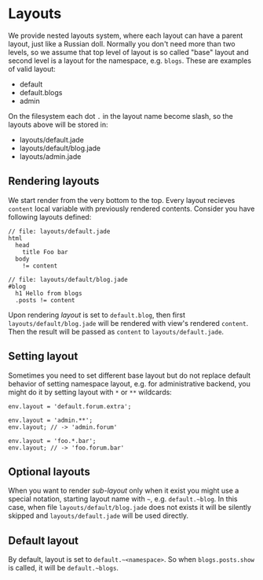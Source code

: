 Layouts
=======

We provide nested layouts system, where each layout can have a parent layout,
just like a Russian doll. Normally you don't need more than two levels, so we
assume that top level of layout is so called "base" layout and second level is a
layout for the namespace, e.g. `blogs`. These are examples of valid layout:

- default
- default.blogs
- admin

On the filesystem each dot `.` in the layout name become slash, so the layouts
above will be stored in:

- layouts/default.jade
- layouts/default/blog.jade
- layouts/admin.jade


Rendering layouts
-----------------

We start render from the very bottom to the top. Every layout recieves `content`
local variable with previously rendered contents. Consider you have following
layouts defined:

``` jade
// file: layouts/default.jade
html
  head
    title Foo bar
  body
    != content
```


``` jade
// file: layouts/default/blog.jade
#blog
  h1 Hello from blogs
  .posts != content
```

Upon rendering _layout_ is set to `default.blog`, then first
`layouts/default/blog.jade` will be rendered with view's rendered `content`.
Then the result will be passed as `content` to `layouts/default.jade`.


Setting layout
--------------

Sometimes you need to set different base layout but do not replace default
behavior of setting namespace layout, e.g. for administrative backend, you
might do it by setting layout with `*` or `**` wildcards:

```
env.layout = 'default.forum.extra';

env.layout = 'admin.**';
env.layout; // -> 'admin.forum'

env.layout = 'foo.*.bar';
env.layout; // -> 'foo.forum.bar'
```


Optional layouts
----------------

When you want to render _sub-layout_ only when it exist you might use a special
notation, starting layout name with `~`, e.g. `default.~blog`. In this case,
when file `layouts/default/blog.jade` does not exists it will be silently
skipped and `layouts/default.jade` will be used directly.


Default layout
--------------

By default, layout is set to `default.~<namespace>`. So when `blogs.posts.show`
is called, it will be `default.~blogs`.

